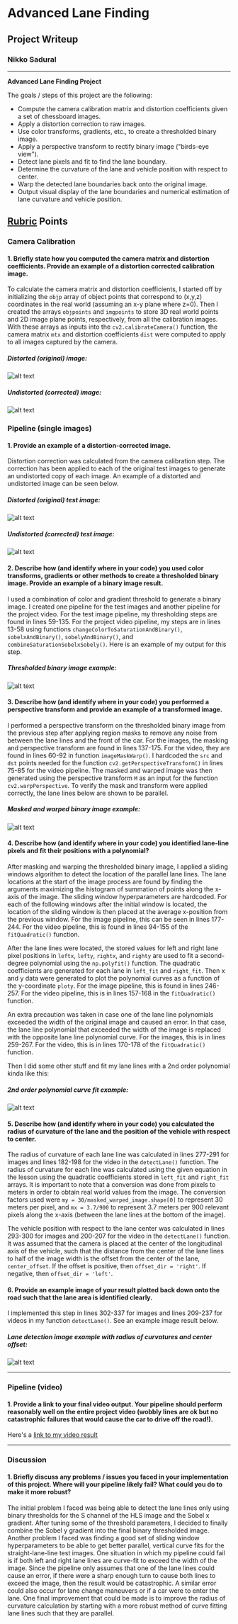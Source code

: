 # **Advanced Lane Finding**

## Project Writeup

### Nikko Sadural

---

**Advanced Lane Finding Project**

The goals / steps of this project are the following:

* Compute the camera calibration matrix and distortion coefficients given a set of chessboard images.
* Apply a distortion correction to raw images.
* Use color transforms, gradients, etc., to create a thresholded binary image.
* Apply a perspective transform to rectify binary image ("birds-eye view").
* Detect lane pixels and fit to find the lane boundary.
* Determine the curvature of the lane and vehicle position with respect to center.
* Warp the detected lane boundaries back onto the original image.
* Output visual display of the lane boundaries and numerical estimation of lane curvature and vehicle position.

[//]: # (Image References)

[image1]: ./camera_cal/calibration2.jpg
[image2]: ../CarND-Advanced-Lane-Lines/output_images/_calibration2_undistorted.jpg
[image3]: ../CarND-Advanced-Lane-Lines/test_images/straight_lines2.jpg
[image4]: ../CarND-Advanced-Lane-Lines/output_images/_undist_3.jpg
[image5]: ../CarND-Advanced-Lane-Lines/output_images/_combined_binary255_3.jpg
[image6]: ../CarND-Advanced-Lane-Lines/output_images/_warp_binary255_3.jpg
[image7]: ../CarND-Advanced-Lane-Lines/output_images/_polyfit_7.jpg
[image8]: ../CarND-Advanced-Lane-Lines/output_images/_final_image_7.jpg
[video1]: ../CarND-Advanced-Lane-Lines/output_images/project_video_output.mp4

## [Rubric](https://review.udacity.com/#!/rubrics/571/view) Points

### Camera Calibration

#### 1. Briefly state how you computed the camera matrix and distortion coefficients. Provide an example of a distortion corrected calibration image.

To calculate the camera matrix and distortion coefficients, I started off by initializing the `objp` array of object points that correspond to (x,y,z) coordinates in the real world (assuming an x-y plane where z=0). Then I created the arrays `objpoints` and `imgpoints` to store 3D real world points and 2D image plane points, respectively, from all the calibration images. With these arrays as inputs into the `cv2.calibrateCamera()` function, the camera matrix `mtx` and distortion coefficients `dist` were computed to apply to all images captured by the camera.

##### Distorted (original) image:
![alt text][image1]

##### Undistorted (corrected) image:
![alt text][image2]

### Pipeline (single images)

#### 1. Provide an example of a distortion-corrected image.

Distortion correction was calculated from the camera calibration step. The correction has been applied to each of the original test images to generate an undistorted copy of each image. An example of a distorted and undistorted image can be seen below.

##### Distorted (original) test image:
![alt text][image3]

##### Undistorted (corrected) test image:
![alt text][image4]

#### 2. Describe how (and identify where in your code) you used color transforms, gradients or other methods to create a thresholded binary image.  Provide an example of a binary image result.

I used a combination of color and gradient threshold to generate a binary image. I created one pipeline for the test images and another pipeline for the project video. For the test image pipeline, my thresholding steps are found in lines 59-135. For the project video pipeline, my steps are in lines 13-58 using functions `changeColorToSaturationAndBinary()`, `sobelxAndBinary()`, `sobelyAndBinary()`, and `combineSaturationSobelxSobely()`. Here is an example of my output for this step.

##### Thresholded binary image example:
![alt text][image5]

#### 3. Describe how (and identify where in your code) you performed a perspective transform and provide an example of a transformed image.

I performed a perspective transform on the thresholded binary image from the previous step after applying region masks to remove any noise from between the lane lines and the front of the car. For the images, the masking and perspective transform are found in lines 137-175. For the video, they are found in lines 60-92 in function `imageMaskWarp()`. I hardcoded the `src` and `dst` points needed for the function `cv2.getPerspectiveTransform()` in lines 75-85 for the video pipeline. The masked and warped image was then generated using the perspective transform `M` as an input for the function `cv2.warpPerspective`. To verify the mask and transform were applied correctly, the lane lines below are shown to be parallel.

##### Masked and warped binary image example:
![alt text][image6]

#### 4. Describe how (and identify where in your code) you identified lane-line pixels and fit their positions with a polynomial?

After masking and warping the thresholded binary image, I applied a sliding windows algorithm to detect the location of the parallel lane lines. The lane locations at the start of the image process are found by finding the arguments maximizing the histogram of summation of points along the x-axis of the image. The sliding window hyperparameters are hardcoded. For each of the following windows after the initial window is located, the location of the sliding window is then placed at the average x-position from the previous window. For the image pipeline, this can be seen in lines 177-244. For the video pipeline, this is found in lines 94-155 of the `fitQuadratic()` function.

After the lane lines were located, the stored values for left and right lane pixel positions in `leftx`, `lefty`, `rightx`, and `righty` are used to fit a second-degree polynomial using the `np.polyfit()` function. The quadratic coefficients are generated for each lane in `left_fit` and `right_fit`. Then x and y data were generated to plot the polynomial curves as a function of the y-coordinate `ploty`. For the image pipeline, this is found in lines 246-257. For the video pipeline, this is in lines 157-168 in the `fitQuadratic()` function.

An extra precaution was taken in case one of the lane line polynomials exceeded the width of the original image and caused an error. In that case, the lane line polynomial that exceeded the width of the image is replaced with the opposite lane line polynomial curve. For the images, this is in lines 259-267. For the video, this is in lines 170-178 of the `fitQuadratic()` function.

Then I did some other stuff and fit my lane lines with a 2nd order polynomial kinda like this:

##### 2nd order polynomial curve fit example:
![alt text][image7]

#### 5. Describe how (and identify where in your code) you calculated the radius of curvature of the lane and the position of the vehicle with respect to center.

The radius of curvature of each lane line was calculated in lines 277-291 for images and lines 182-198 for the video in the `detectLane()` function. The radius of curvature for each line was calculated using the given equation in the lesson using the quadratic coefficients stored in `left_fit` and `right_fit` arrays. It is important to note that a conversion was done from pixels to meters in order to obtain real world values from the image. The conversion factors used were `my = 30/masked_warped_image.shape[0]` to represent 30 meters per pixel, and `mx = 3.7/900` to represent 3.7 meters per 900 relevant pixels along the x-axis (between the lane lines at the bottom of the image).

The vehicle position with respect to the lane center was calculated in lines 293-300 for images and 200-207 for the video in the `detectLane()` function. It was assumed that the camera is placed at the center of the longitudinal axis of the vehicle, such that the distance from the center of the lane lines to half of the image width is the offset from the center of the lane, `center_offset`. If the offset is positive, then `offset_dir = 'right'`. If negative, then `offset_dir = 'left'`.

#### 6. Provide an example image of your result plotted back down onto the road such that the lane area is identified clearly.

I implemented this step in lines 302-337 for images and lines 209-237 for videos in my function `detectLane()`. See an example image result below.

##### Lane detection image example with radius of curvatures and center offset:
![alt text][image8]

---

### Pipeline (video)

#### 1. Provide a link to your final video output.  Your pipeline should perform reasonably well on the entire project video (wobbly lines are ok but no catastrophic failures that would cause the car to drive off the road!).

Here's a [link to my video result](../CarND-Advanced-Lane-Lines/output_images/project_video_output.mp4)

---

### Discussion

#### 1. Briefly discuss any problems / issues you faced in your implementation of this project.  Where will your pipeline likely fail?  What could you do to make it more robust?

The initial problem I faced was being able to detect the lane lines only using binary thresholds for the S channel of the HLS image and the Sobel x gradient. After tuning some of the threshold parameters, I decided to finally combine the Sobel y gradient into the final binary thresholded image. Another problem I faced was finding a good set of sliding window hyperparameters to be able to get better parallel, vertical curve fits for the straight-lane-line test images. One situation in which my pipeline could fail is if both left and right lane lines are curve-fit to exceed the width of the image. Since the pipeline only assumes that one of the lane lines could cause an error, if there were a sharp enough turn to cause both lines to exceed the image, then the result would be catastrophic. A similar error could also occur for lane change maneuvers or if a car were to enter the lane. One final improvement that could be made is to improve the radius of curvature calculation by starting with a more robust method of curve fitting lane lines such that they are parallel.
